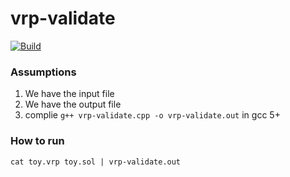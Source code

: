 # vrp-validate

[![Build](https://github.com/mrprajesh/vrp-validate/actions/workflows/c-cpp.yml/badge.svg)](https://github.com/mrprajesh/vrp-validate/actions/workflows/c-cpp.yml)

### Assumptions

1. We have the input file
2. We have the output file
3. complie `g++ vrp-validate.cpp -o vrp-validate.out`  in gcc 5+

### How to run

```
cat toy.vrp toy.sol | vrp-validate.out
```
